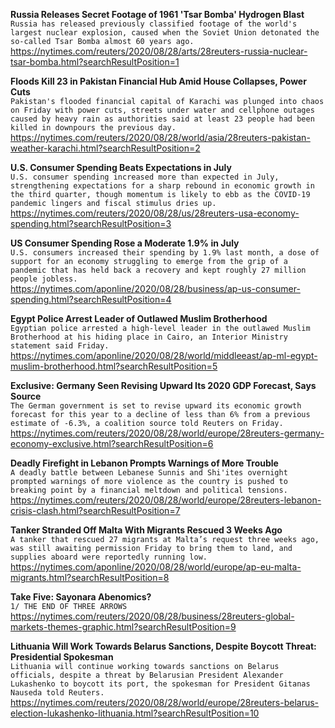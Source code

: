 **Russia Releases Secret Footage of 1961 'Tsar Bomba' Hydrogen Blast**\
`Russia has released previously classified footage of the world's largest nuclear explosion, caused when the Soviet Union detonated the so-called Tsar Bomba almost 60 years ago.`\
https://nytimes.com/reuters/2020/08/28/arts/28reuters-russia-nuclear-tsar-bomba.html?searchResultPosition=1

**Floods Kill 23 in Pakistan Financial Hub Amid House Collapses, Power Cuts**\
`Pakistan's flooded financial capital of Karachi was plunged into chaos on Friday with power cuts, streets under water and cellphone outages caused by heavy rain as authorities said at least 23 people had been killed in downpours the previous day.`\
https://nytimes.com/reuters/2020/08/28/world/asia/28reuters-pakistan-weather-karachi.html?searchResultPosition=2

**U.S. Consumer Spending Beats Expectations in July**\
`U.S. consumer spending increased more than expected in July, strengthening expectations for a sharp rebound in economic growth in the third quarter, though momentum is likely to ebb as the COVID-19 pandemic lingers and fiscal stimulus dries up.  `\
https://nytimes.com/reuters/2020/08/28/us/28reuters-usa-economy-spending.html?searchResultPosition=3

**US Consumer Spending Rose a Moderate 1.9% in July**\
`U.S. consumers increased their spending by 1.9% last month, a dose of support for an economy struggling to emerge from the grip of a pandemic that has held back a recovery and kept roughly 27 million people jobless.`\
https://nytimes.com/aponline/2020/08/28/business/ap-us-consumer-spending.html?searchResultPosition=4

**Egypt Police Arrest Leader of Outlawed Muslim Brotherhood**\
`Egyptian police arrested a high-level leader in the outlawed Muslim Brotherhood at his hiding place in Cairo, an Interior Ministry statement said Friday.`\
https://nytimes.com/aponline/2020/08/28/world/middleeast/ap-ml-egypt-muslim-brotherhood.html?searchResultPosition=5

**Exclusive: Germany Seen Revising Upward Its 2020 GDP Forecast, Says Source**\
`The German government is set to revise upward its economic growth forecast for this year to a decline of less than 6% from a previous estimate of -6.3%, a coalition source told Reuters on Friday.`\
https://nytimes.com/reuters/2020/08/28/world/europe/28reuters-germany-economy-exclusive.html?searchResultPosition=6

**Deadly Firefight in Lebanon Prompts Warnings of More Trouble**\
`A deadly battle between Lebanese Sunnis and Shi'ites overnight prompted warnings of more violence as the country is pushed to breaking point by a financial meltdown and political tensions.`\
https://nytimes.com/reuters/2020/08/28/world/europe/28reuters-lebanon-crisis-clash.html?searchResultPosition=7

**Tanker Stranded Off Malta With Migrants Rescued 3 Weeks Ago**\
`A tanker that rescued 27 migrants at Malta’s request three weeks ago, was still awaiting permission Friday to bring them to land, and supplies aboard were reportedly running low. `\
https://nytimes.com/aponline/2020/08/28/world/europe/ap-eu-malta-migrants.html?searchResultPosition=8

**Take Five: Sayonara Abenomics?**\
`1/ THE END OF THREE ARROWS `\
https://nytimes.com/reuters/2020/08/28/business/28reuters-global-markets-themes-graphic.html?searchResultPosition=9

**Lithuania Will Work Towards Belarus Sanctions, Despite Boycott Threat: Presidential Spokesman**\
`Lithuania will continue working towards sanctions on Belarus officials, despite a threat by Belarusian President Alexander Lukashenko to boycott its port, the spokesman for President Gitanas Nauseda told Reuters.`\
https://nytimes.com/reuters/2020/08/28/world/europe/28reuters-belarus-election-lukashenko-lithuania.html?searchResultPosition=10

